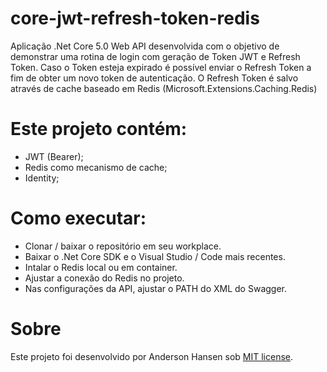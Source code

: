 # core-jwt-refresh-token-redis

Aplicação .Net Core 5.0 Web API desenvolvida com o objetivo de demonstrar uma rotina de login com geração de Token JWT e Refresh Token. Caso o Token esteja expirado é possível enviar o Refresh Token a fim de obter um novo token de autenticação. O Refresh Token é salvo através de cache baseado em Redis (Microsoft.Extensions.Caching.Redis)

# Este projeto contém:

- JWT (Bearer);
- Redis como mecanismo de cache; 
- Identity;

# Como executar:
- Clonar / baixar o repositório em seu workplace.
- Baixar o .Net Core SDK e o Visual Studio / Code mais recentes.
- Intalar o Redis local ou em container.
- Ajustar a conexão do Redis no projeto.
- Nas configurações da API, ajustar o PATH do XML do Swagger.

# Sobre
Este projeto foi desenvolvido por Anderson Hansen sob [MIT license](LICENSE).
